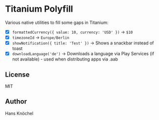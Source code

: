 # Titanium Polyfill

Various native utilities to fill some gaps in Titanium:

- [x] `formattedCurrency({ value: 10, currency: 'USD' })` -> `$10`
- [x] `timezoneId` -> `Europe/Berlin`
- [x] `showNotification({ title: 'Test' })` -> Shows a snackbar instead of toast
- [x] `downloadLanguage('de')` -> Downloads a language via Play Services (if not available) - used when distributing apps via .aab

## License

MIT

## Author

Hans Knöchel
